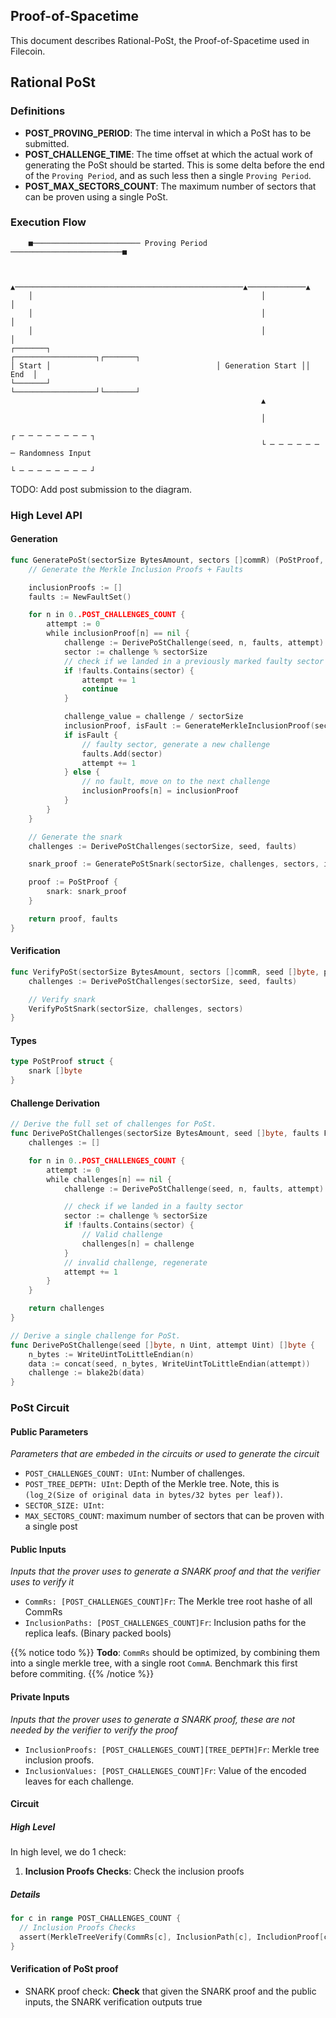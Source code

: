 ## Proof-of-Spacetime

This document describes Rational-PoSt, the Proof-of-Spacetime used in Filecoin.

## Rational PoSt

### Definitions

- **POST_PROVING_PERIOD**: The time interval in which a PoSt has to be submitted.
- **POST_CHALLENGE_TIME**: The time offset at which the actual work of generating the PoSt should be started. This is some delta before the end of the `Proving Period`, and as such less then a single `Proving Period`.
- **POST_MAX_SECTORS_COUNT**: The maximum number of sectors that can be proven using a single PoSt.

### Execution Flow

```
    ■──────────────────────── Proving Period ─────────────────────────■


    ▲───────────────────────────────────────────────────▲─────────────▲
    │                                                   │             │
    │                                                   │             │
    │                                                   │             │
┌───────┐                                     ┌──────────────────┐┌───────┐
│ Start │                                     │ Generation Start ││  End  │
└───────┘                                     └──────────────────┘└───────┘
                                                        ▲

                                                        │
                                                                       ┌ ─ ─ ─ ─ ─ ─ ─ ─ ┐
                                                        └ ─ ─ ─ ─ ─ ─ ─ Randomness Input
                                                                       └ ─ ─ ─ ─ ─ ─ ─ ─ ┘
```

TODO: Add post submission to the diagram.



### High Level API

#### Generation

```go
func GeneratePoSt(sectorSize BytesAmount, sectors []commR) (PoStProof, FaultSet) {
    // Generate the Merkle Inclusion Proofs + Faults

    inclusionProofs := []
    faults := NewFaultSet()

    for n in 0..POST_CHALLENGES_COUNT {
        attempt := 0
        while inclusionProof[n] == nil {
            challenge := DerivePoStChallenge(seed, n, faults, attempt)
            sector := challenge % sectorSize
            // check if we landed in a previously marked faulty sector
            if !faults.Contains(sector) {
                attempt += 1
                continue
            }

            challenge_value = challenge / sectorSize
            inclusionProof, isFault := GenerateMerkleInclusionProof(sector, challenge_value)
            if isFault {
                // faulty sector, generate a new challenge
                faults.Add(sector)
                attempt += 1
            } else {
                // no fault, move on to the next challenge
                inclusionProofs[n] = inclusionProof
            }
        }
    }

    // Generate the snark
    challenges := DerivePoStChallenges(sectorSize, seed, faults)

    snark_proof := GeneratePoStSnark(sectorSize, challenges, sectors, inclusionProofs)

    proof := PoStProof {
        snark: snark_proof
    }

    return proof, faults
}
```

#### Verification


```go
func VerifyPoSt(sectorSize BytesAmount, sectors []commR, seed []byte, proof PoStProof, faults FaultSet) bool {
    challenges := DerivePoStChallenges(sectorSize, seed, faults)

    // Verify snark
    VerifyPoStSnark(sectorSize, challenges, sectors)
}
```


#### Types

```go
type PoStProof struct {
    snark []byte
}
```

#### Challenge Derivation

```go
// Derive the full set of challenges for PoSt.
func DerivePoStChallenges(sectorSize BytesAmount, seed []byte, faults FaultSet) [POST_CHALLENGES_COUNT][]byte {
    challenges := []

    for n in 0..POST_CHALLENGES_COUNT {
        attempt := 0
        while challenges[n] == nil {
            challenge := DerivePoStChallenge(seed, n, faults, attempt)

            // check if we landed in a faulty sector
            sector := challenge % sectorSize
            if !faults.Contains(sector) {
                // Valid challenge
                challenges[n] = challenge
            }
            // invalid challenge, regenerate
            attempt += 1
        }
    }

    return challenges
}

// Derive a single challenge for PoSt.
func DerivePoStChallenge(seed []byte, n Uint, attempt Uint) []byte {
    n_bytes := WriteUintToLittleEndian(n)
    data := concat(seed, n_bytes, WriteUintToLittleEndian(attempt))
    challenge := blake2b(data)
}
```


### PoSt Circuit

#### Public Parameters

*Parameters that are embeded in the circuits or used to generate the circuit*

- `POST_CHALLENGES_COUNT: UInt`: Number of challenges.
- `POST_TREE_DEPTH: UInt`: Depth of the Merkle tree. Note, this is `(log_2(Size of original data in bytes/32 bytes per leaf))`.
- `SECTOR_SIZE: UInt`:
- `MAX_SECTORS_COUNT`: maximum number of sectors that can be proven with a single post

#### Public Inputs

*Inputs that the prover uses to generate a SNARK proof and that the verifier uses to verify it*

- `CommRs: [POST_CHALLENGES_COUNT]Fr`: The Merkle tree root hashe of all CommRs
- `InclusionPaths: [POST_CHALLENGES_COUNT]Fr`: Inclusion paths for the replica leafs. (Binary packed bools)

{{% notice todo %}}
**Todo**: `CommRs` should be optimized, by combining them into a single merkle tree, with a single root `CommA`.
Benchmark this first before commiting.
{{% /notice %}}

#### Private Inputs

*Inputs that the prover uses to generate a SNARK proof, these are not needed by the verifier to verify the proof*

- `InclusionProofs: [POST_CHALLENGES_COUNT][TREE_DEPTH]Fr`: Merkle tree inclusion proofs.
- `InclusionValues: [POST_CHALLENGES_COUNT]Fr`: Value of the encoded leaves for each challenge.


#### Circuit

##### High Level

In high level, we do 1 check:

1. **Inclusion Proofs Checks**: Check the inclusion proofs

##### Details

```go
for c in range POST_CHALLENGES_COUNT {
  // Inclusion Proofs Checks
  assert(MerkleTreeVerify(CommRs[c], InclusionPath[c], IncludionProof[c], InclusionValue[c]))
}
```

#### Verification of PoSt proof

- SNARK proof check: **Check** that given the SNARK proof and the public inputs, the SNARK verification outputs true
